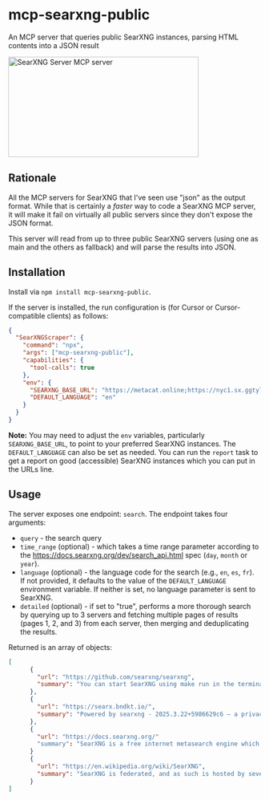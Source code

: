 # mcp-searxng-public
An MCP server that queries public SearXNG instances, parsing HTML contents into a JSON result

<a href="https://glama.ai/mcp/servers/@pwilkin/mcp-searxng-public">
  <img width="380" height="200" src="https://glama.ai/mcp/servers/@pwilkin/mcp-searxng-public/badge" alt="SearXNG Server MCP server" />
</a>

## Rationale

All the MCP servers for SearXNG that I've seen use "json" as the output format. While that is certainly a *faster* way to code a SearXNG MCP server, it will make it fail on virtually all public servers since they don't expose the JSON format.

This server will read from up to three public SearXNG servers (using one as main and the others as fallback) and will parse the results into JSON.

## Installation

Install via `npm install mcp-searxng-public`.

If the server is installed, the run configuration is (for Cursor or Cursor-compatible clients) as follows:

```json
{
  "SearXNGScraper": {
    "command": "npx",
    "args": ["mcp-searxng-public"],
    "capabilities": {
      "tool-calls": true
    },
    "env": {
      "SEARXNG_BASE_URL": "https://metacat.online;https://nyc1.sx.ggtyler.dev;https://ooglester.com;https://search.080609.xyz;https://search.canine.tools;https://search.catboy.house;https://search.citw.lgbt;https://search.einfachzocken.eu;https://search.federicociro.com;https://search.hbubli.cc;https://search.im-in.space;https://search.indst.eu",
      "DEFAULT_LANGUAGE": "en"
    }
  }
}

```
**Note:** You may need to adjust the `env` variables, particularly `SEARXNG_BASE_URL`, to point to your preferred SearXNG instances. The `DEFAULT_LANGUAGE` can also be set as needed. You can run the `report` task to get a report on good (accessible) SearXNG instances which you can put in the URLs line.

## Usage

The server exposes one endpoint: `search`. The endpoint takes four arguments:
* `query` - the search query
* `time_range` (optional) - which takes a time range parameter according to the https://docs.searxng.org/dev/search_api.html spec (`day`, `month` or `year`).
* `language` (optional) - the language code for the search (e.g., `en`, `es`, `fr`). If not provided, it defaults to the value of the `DEFAULT_LANGUAGE` environment variable. If neither is set, no language parameter is sent to SearXNG.
* `detailed` (optional) - if set to "true", performs a more thorough search by querying up to 3 servers and fetching multiple pages of results (pages 1, 2, and 3) from each server, then merging and deduplicating the results.

Returned is an array of objects:
```json
[
      {
        "url": "https://github.com/searxng/searxng",
        "summary": "You can start SearXNG using make run in the terminal or by pressing Ctrl+Shift+B"
      },
      {
        "url": "https://searx.bndkt.io/",
        "summary": "Powered by searxng - 2025.3.22+5986629c6 — a privacy-respecting, open metasearch engine Source code | Issue tracker | Engine stats | Public instances | Contact instance maintainer"
      },
      {
        "url": "https://docs.searxng.org/"
        "summary": "SearXNG is a free internet metasearch engine which aggregates results from up to 243 search services. Users are neither tracked nor profiled. Additionally, SearXNG can be used over Tor …"
      }
      {
        "url": "https://en.wikipedia.org/wiki/SearXNG",
        "summary": "SearXNG is federated, and as such is hosted by several instances, public and private. Private instances are hosted on a local network, or run on the user&#x27;s desktop computer itself, and are …"
      }
]
```
